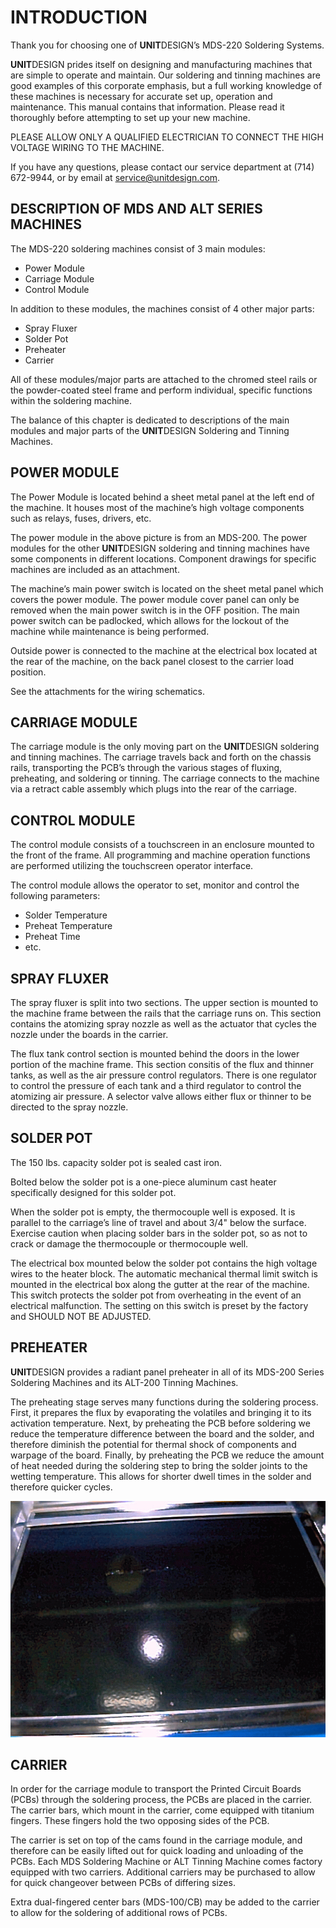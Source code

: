 
# INTRODUCTION

Thank you for choosing one of **UNIT**DESIGN’s MDS-220 Soldering Systems.

**UNIT**DESIGN prides itself on designing and manufacturing machines that are simple to operate and maintain. Our soldering and tinning machines are good examples of this corporate emphasis, but a full working knowledge of these machines is necessary for accurate set up, operation and maintenance. This manual contains that information. Please read it thoroughly before attempting to set up your new machine.

PLEASE ALLOW ONLY A QUALIFIED ELECTRICIAN TO CONNECT THE HIGH VOLTAGE WIRING TO THE MACHINE.

If you have any questions, please contact our service department at (714) 672-9944, or by email at <service@unitdesign.com>.

## DESCRIPTION OF MDS AND ALT SERIES MACHINES

The MDS-220 soldering machines consist of 3 main modules:

- Power Module
- Carriage Module
- Control Module

In addition to these modules, the machines consist of 4 other major parts:

- Spray Fluxer
- Solder Pot
- Preheater
- Carrier

All of these modules/major parts are attached to the chromed steel rails or the powder-coated steel frame and perform individual, specific functions within the soldering machine.

The balance of this chapter is dedicated to descriptions of the main modules and major parts of the **UNIT**DESIGN Soldering and Tinning Machines.

## POWER MODULE

The Power Module is located behind a sheet metal panel at the left end of the machine. It houses most of the machine’s high voltage components such as relays, fuses, drivers, etc.

<!--Add picture of the power module-->

The power module in the above picture is from an MDS-200. The power modules for the other **UNIT**DESIGN soldering and tinning machines have some components in different locations. Component drawings for specific machines are included as an attachment.

The machine’s main power switch is located on the sheet metal panel which covers the power module. The power module cover panel can only be removed when the main power switch is in the OFF position. The main power switch can be padlocked, which allows for the lockout of the machine while maintenance is being performed.

Outside power is connected to the machine at the electrical box located at the rear of the machine, on the back panel closest to the carrier load position.

See the attachments for the wiring schematics.

## CARRIAGE MODULE

The carriage module is the only moving part on the **UNIT**DESIGN soldering and tinning machines. The carriage travels back and forth on the chassis rails, transporting the PCB’s through the various stages of fluxing, preheating, and soldering or tinning. The carriage connects to the machine via a retract cable assembly which plugs into the rear of the carriage.

<!--Picture of the carriage-->

## CONTROL MODULE

The control module consists of a touchscreen in an enclosure mounted to the front of the frame. All programming and machine operation functions are performed utilizing the touchscreen operator interface.

The control module allows the operator to set, monitor and control the following parameters:

- Solder Temperature
- Preheat Temperature
- Preheat Time
- etc.

<!--Picture of Touchscreen enclosure-->

## SPRAY FLUXER

The spray fluxer is split into two sections. The upper section is mounted to the machine frame between the rails that the carriage runs on. This section contains the atomizing spray nozzle as well as the actuator that cycles the nozzle under the boards in the carrier.

<!--Picture of the upper spray fluxer-->

The flux tank control section is mounted behind the doors in the lower portion of the machine frame. This section consitis of the flux and thinner tanks, as well as the air pressure control regulators. There is one regulator to control the pressure of each tank and a third regulator to control the atomizing air pressure. A selector valve allows either flux or thinner to be directed to the spray nozzle.

<!--Pictures of the spray fluxer tanks-->

## SOLDER POT

The 150 lbs. capacity solder pot is sealed cast iron.

Bolted below the solder pot is a one-piece aluminum cast heater specifically designed for this solder pot.

When the solder pot is empty, the thermocouple well is exposed. It is parallel to the carriage’s line of travel and about 3/4" below the surface. Exercise caution when placing solder bars in the solder pot, so as not to crack or damage the thermocouple or thermocouple well.

The electrical box mounted below the solder pot contains the high voltage wires to the heater block. The automatic mechanical thermal limit switch is mounted in the electrical box along the gutter at the rear of the machine. This switch protects the solder pot from overheating in the event of an electrical malfunction. The setting on this switch is preset by the factory and SHOULD NOT BE ADJUSTED.

<!--Picture of Solder Pot-->

## PREHEATER

**UNIT**DESIGN provides a radiant panel preheater in all of its MDS-200 Series Soldering Machines and its ALT-200 Tinning Machines.

The preheating stage serves many functions during the soldering process. First, it prepares the flux by evaporating the volatiles and bringing it to its activation temperature. Next, by preheating the PCB before soldering we reduce the temperature difference between the board and the solder, and therefore diminish the potential for thermal shock of components and warpage of the board. Finally, by preheating the PCB we reduce the amount of heat needed during the soldering step to bring the solder joints to the wetting temperature. This allows for shorter dwell times in the solder and therefore quicker cycles.

<!--Change preheater picture-->
![Preheater](.\media\image1.png)

## CARRIER

In order for the carriage module to transport the Printed Circuit Boards (PCBs) through the soldering process, the PCBs are placed in the carrier. The carrier bars, which mount in the carrier, come equipped with titanium fingers. These fingers hold the two opposing sides of the PCB.

The carrier is set on top of the cams found in the carriage module, and therefore can be easily lifted out for quick loading and unloading of the PCBs. Each MDS Soldering Machine or ALT Tinning Machine comes factory equipped with two carriers. Additional carriers may be purchased to allow for quick changeover between PCBs of differing sizes.

Extra dual-fingered center bars (MDS-100/CB) may be added to the carrier to allow for the soldering of additional rows of PCBs.

<!--Picture of carrier-->
